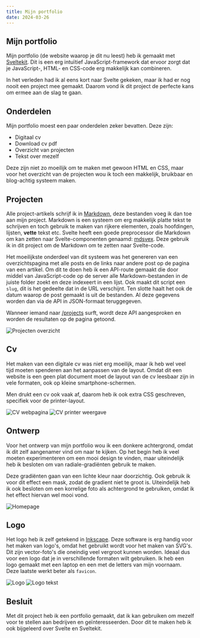 ```yaml
---
title: Mijn portfolio
date: 2024-03-26
---
```


## Mijn portfolio

Mijn portfolio (de website waarop je dit nu leest) heb ik gemaakt met [Sveltekit](https://kit.Svelte.dev/). Dit is een erg intuïtief JavaScript-framework dat ervoor zorgt dat je JavaScript-, HTML- en CSS-code erg makkelijk kan combineren.

In het verleden had ik al eens kort naar Svelte gekeken, maar ik had er nog nooit een project mee gemaakt. Daarom vond ik dit project de perfecte kans om ermee aan de slag te gaan.

## Onderdelen

Mijn portfolio moest een paar onderdelen zeker bevatten. Deze zijn:

- Digitaal cv
- Download cv pdf
- Overzicht van projecten
- Tekst over mezelf

Deze zijn niet zo moeilijk om te maken met gewoon HTML en CSS, maar voor het overzicht van de projecten wou ik toch een makkelijk, bruikbaar en blog-achtig systeem maken.

## Projecten

Alle project-artikels schrijf ik in [Markdown](https://en.wikipedia.org/wiki/Markdown), deze bestanden voeg ik dan toe aan mijn project. Markdown is een systeem om erg makkelijk platte tekst te schrijven en toch gebruik te maken van rijkere elementen, zoals hoofdingen, lijsten, **vette** tekst etc.
Svelte heeft een goede preprocessor die Markdown om kan zetten naar Svelte-componenten genaamd: [mdsvex](https://mdsvex.pngwn.io/docs). Deze gebruik ik in dit project om de Markdown om te zetten naar Svelte-code.

Het moeilijkste onderdeel van dit systeem was het genereren van een overzichtspagina met alle posts en de links naar andere post op de pagina van een artikel.
Om dit te doen heb ik een API-route gemaakt die door middel van JavaScript-code op de server alle Markdown-bestanden in de juiste folder zoekt en deze indexeert in een lijst. Ook maakt dit script een `slug`, dit is het gedeelte dat in de URL verschijnt. Ten slotte haalt het ook de datum waarop de post gemaakt is uit de bestanden. Al deze gegevens worden dan via de API in JSON-formaat teruggegeven.

Wanneer iemand naar [/projects](/projects) surft, wordt deze API aangesproken en worden de resultaten op de pagina getoond.

![Projecten overzicht](/img/projects/portfolio_projects.png)

## Cv

Het maken van een digitale cv was niet erg moeilijk, maar ik heb wel veel tijd moeten spenderen aan het aanpassen van de layout. Omdat dit een website is een geen plat document moet de layout van de cv leesbaar zijn in vele formaten, ook op kleine smartphone-schermen.

Men drukt een cv ook vaak af, daarom heb ik ook extra CSS geschreven, specifiek voor de printer-layout.

![CV webpagina](/img/projects/porfolio_cv.png)
![CV printer weergave](/img/projects/portfolio_print.png)

## Ontwerp

Voor het ontwerp van mijn portfolio wou ik een donkere achtergrond, omdat ik dit zelf aangenamer vind om naar te kijken. Op het begin heb ik veel moeten experimenteren om een mooi design te vinden, maar uiteindelijk heb ik besloten om van radiale-gradiënten gebruik te maken.

Deze gradiënten gaan van een lichte kleur naar doorzichtig. Ook gebruik ik voor dit effect een mask, zodat de gradient niet te groot is. Uiteindelijk heb ik ook besloten om een korrelige foto als achtergrond te gebruiken, omdat ik het effect hiervan wel mooi vond.

![Homepage](/img/projects/portfolio_home.png)

## Logo

Het logo heb ik zelf getekend in [Inkscape](https://inkscape.org/). Deze software is erg handig voor het maken van logo's, omdat het gebruikt wordt voor het maken van SVG's. Dit zijn vector-foto's die oneindig veel vergroot kunnen worden.
Ideaal dus voor een logo dat je in verschillende formaten wilt gebruiken. Ik heb een logo gemaakt met een laptop en een met de letters van mijn voornaam. Deze laatste werkt beter als `favicon`.

![Logo](/img/projects/portfolio_logo.png)
![Logo tekst](/img/projects/portfolio_logotekst.png)

## Besluit

Met dit project heb ik een portfolio gemaakt, dat ik kan gebruiken om mezelf voor te stellen aan bedrijven en geïnteresseerden.
Door dit te maken heb ik ook bijgeleerd over Svelte en Sveltekit.
